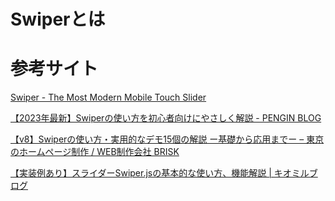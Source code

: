 # Swiperとは









# 参考サイト

[Swiper - The Most Modern Mobile Touch Slider](https://swiperjs.com/)

[【2023年最新】Swiperの使い方を初心者向けにやさしく解説 - PENGIN BLOG](https://pengi-n.co.jp/blog/library-swiper/)

[【v8】Swiperの使い方・実用的なデモ15個の解説 ー基礎から応用までー – 東京のホームページ制作 / WEB制作会社 BRISK](https://b-risk.jp/blog/2022/04/swiper/)

[【実装例あり】スライダーSwiper.jsの基本的な使い方、機能解説 | キオミルブログ](https://kiomiru.co.jp/blog/coding/swiper-js/)
